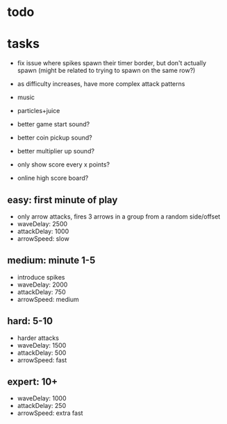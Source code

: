 # todo

# tasks

- fix issue where spikes spawn their timer border, but don't actually spawn (might be related to trying to spawn on the same row?)

- as difficulty increases, have more complex attack patterns

- music
- particles+juice

- better game start sound?
- better coin pickup sound?
- better multiplier up sound?
- only show score every x points?
- online high score board?

## easy: first minute of play

- only arrow attacks, fires 3 arrows in a group from a random side/offset
- waveDelay: 2500
- attackDelay: 1000
- arrowSpeed: slow

## medium: minute 1-5

- introduce spikes
- waveDelay: 2000
- attackDelay: 750
- arrowSpeed: medium

## hard: 5-10

- harder attacks
- waveDelay: 1500
- attackDelay: 500
- arrowSpeed: fast

## expert: 10+

- waveDelay: 1000
- attackDelay: 250
- arrowSpeed: extra fast
